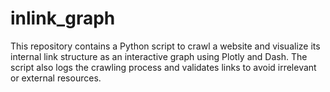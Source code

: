 # inlink_graph
This repository contains a Python script to crawl a website and visualize its internal link structure as an interactive graph using Plotly and Dash. The script also logs the crawling process and validates links to avoid irrelevant or external resources.
